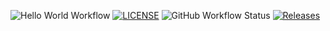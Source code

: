![Hello World Workflow](https://img.shields.io/github/actions/workflow/status/40794417KaungKhantPaing/sem/main.yml?branch=master&label=Master%20Build&style=flat-square)
[![LICENSE](https://img.shields.io/github/license/40794417KaungKhantPaing/sem.svg?style=flat-square&label=License)](https://github.com/40794417KaungKhantPaing/sem/blob/master/LICENSE)
![GitHub Workflow Status](https://img.shields.io/github/actions/workflow/status/40794417KaungKhantPaing/sem/main.yml?branch=develop&style=flat-square&label=Develop%20Build)
[![Releases](https://img.shields.io/github/release/40794417KaungKhantPaing/sem/all.svg?style=flat-square&label=Release)](https://github.com/40794417KaungKhantPaing/sem/releases)